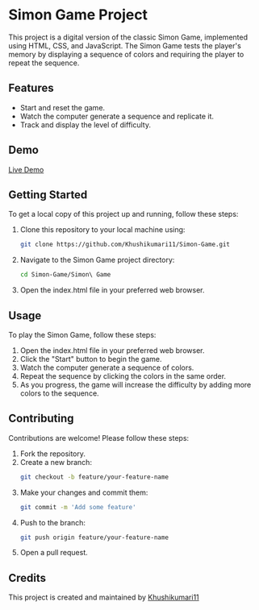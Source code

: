 # Simon Game Project

This project is a digital version of the classic Simon Game, implemented using HTML, CSS, and JavaScript. The Simon Game tests the player's memory by displaying a sequence of colors and requiring the player to repeat the sequence.

## Features

- Start and reset the game.
- Watch the computer generate a sequence and replicate it.
- Track and display the level of difficulty.

## Demo

[Live Demo](https://khushikumari11.github.io/Simon-Game/Simon%20Game/)

## Getting Started

To get a local copy of this project up and running, follow these steps:

1. Clone this repository to your local machine using:

   ```bash
   git clone https://github.com/Khushikumari11/Simon-Game.git
2. Navigate to the Simon Game project directory:
   ```bash
   cd Simon-Game/Simon\ Game
3. Open the index.html file in your preferred web browser.

## Usage

To play the Simon Game, follow these steps:

1. Open the index.html file in your preferred web browser.
2. Click the "Start" button to begin the game.
3. Watch the computer generate a sequence of colors.
4. Repeat the sequence by clicking the colors in the same order.
5. As you progress, the game will increase the difficulty by adding more colors to the sequence.

## Contributing

Contributions are welcome! Please follow these steps:

1. Fork the repository.
2. Create a new branch:
   ```bash
   git checkout -b feature/your-feature-name
3. Make your changes and commit them:
   ```bash
   git commit -m 'Add some feature'
4. Push to the branch:
   ```bash
   git push origin feature/your-feature-name
5. Open a pull request.

## Credits

This project is created and maintained by [Khushikumari11](https://github.com/Khushikumari11)
